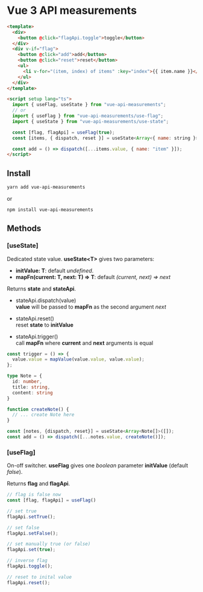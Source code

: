 # Vue 3 API measurements

```html
<template>
  <div>
    <button @click="flagApi.toggle">toggle</button>
  </div>
  <div v-if="flag">
    <button @click="add">add</button>
    <button @click="reset">reset</button>
    <ul>
      <li v-for="(item, index) of items" :key="index">{{ item.name }}</li>
    </ul>
  </div>
</template>

<script setup lang="ts">
  import { useFlag, useState } from "vue-api-measurements";
  // or
  import { useFlag } from "vue-api-measurements/use-flag";
  import { useState } from "vue-api-measurements/use-state";

  const [flag, flagApi] = useFlag(true);
  const [items, { dispatch, reset }] = useState<Array<{ name: string }>>([]);

  const add = () => dispatch([...items.value, { name: "item" }]);
</script>
```

## Install

```bash
yarn add vue-api-measurements
```
or
```bash
npm install vue-api-measurements
```

## Methods

### **[useState]**

Dedicated state value. **useState\<T\>** gives two parameters:
- **initValue: T**: default _undefined_.
- **mapFn(current: T, next: T) => T**: default _(current, next) => next_ 

Returns **state** and **stateApi**.

- stateApi.dispatch(value)  
**value** will be passed to **mapFn** as the second argument _next_

- stateApi.reset()   
reset **state** to **initValue**

- stateApi.trigger()   
call **mapFn** where **current** and **next** arguments is equal
```ts
const trigger = () => {
  value.value = mapValue(value.value, value.value);
};
```

```ts
type Note = {
  id: number,
  title: string,
  content: string
}

function createNote() {
  // ... create Note here
}

const [notes, {dispatch, reset}] = useState<Array<Note[]>([]);
const add = () => dispatch([...notes.value, createNote()]);
```

### **[useFlag]**

On-off switcher. **useFlag** gives one _boolean_ parameter **initValue** (default _false_).  

Returns **flag** and **flagApi**.

```ts
// flag is false now
const [flag, flagApi] = useFlag()

// set true
flagApi.setTrue();

// set false
flagApi.setFalse();

// set manually true (or false)
flagApi.set(true);

// inverse flag
flagApi.toggle();

// reset to inital value
flagApi.reset();
```

